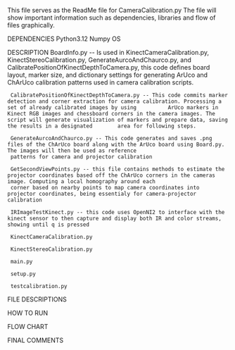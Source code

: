 This file serves as the ReadMe file for CameraCalibration.py
The file will show important information such as dependencies, libraries and flow of files graphically.

DEPENDENCIES
     Python3.12
     Numpy
     OS

DESCRIPTION
     BoardInfo.py -- Is used in KinectCameraCalibration.py, KinectStereoCalibration.py, GenerateAurcoAndChaurco.py, and CalibratePositionOfKinectDepthToCamera.py, this code defines board 
     layout, marker size, and dictionary settings for generating ArUco and ChArUco calibration patterns used in camera calibration scripts.
     
     CalibratePositionOfKinectDepthToCamera.py -- This code commits marker detection and corner extraction for camera calibration. Processing a set of already calibrated images by using          ArUco markers in Kinect RGB images and chessboard corners in the camera images. The script will generate visualization of markers and prepare data, saving the results in a designated        area for following steps.
     
     GenerateAurcoAndChaurco.py -- This code generates and saves .png files of the ChArUco board along with the ArUco board using Board.py. The images will then be used as reference 
     patterns for camera and projector calibration
     
     GetSecondViewPoints.py -- this file contains methods to estimate the projector coordinates based off the ChArUco corners in the cameras image. Computing a local homography around each 
     corner based on nearby points to map camera coordinates into projector coordinates, being essentialy for camera-projector calibration
     
     IRImageTestKinect.py -- this code uses OpenNI2 to interface with the kinect sensor to then capture and display both IR and color streams, showing until q is pressed
     
     KinectCameraCalibration.py
     
     KinectStereoCalibration.py
     
     main.py
     
     setup.py
     
     testcalibration.py

FILE DESCRIPTIONS


HOW TO RUN


FLOW CHART


FINAL COMMENTS
